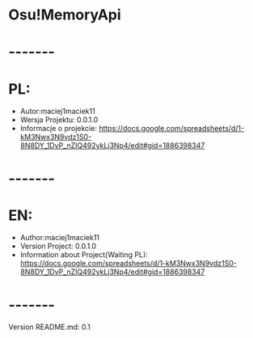 # Osu!MemoryApi
# -------
# PL:
- Autor:maciej1maciek11 
- Wersja Projektu: 0.0.1.0
- Informacje o projekcie: https://docs.google.com/spreadsheets/d/1-kM3Nwx3N9vdz1S0-8N8DY_1DvP_nZIQ492ykLj3Np4/edit#gid=1886398347
# -------
# EN:
- Author:maciej1maciek11
- Version Project: 0.0.1.0
- Information about Project(Waiting PL): https://docs.google.com/spreadsheets/d/1-kM3Nwx3N9vdz1S0-8N8DY_1DvP_nZIQ492ykLj3Np4/edit#gid=1886398347
# -------







Version README.md: 0.1
